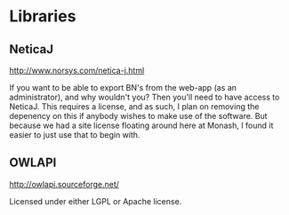 Libraries
=========

NeticaJ
-------

http://www.norsys.com/netica-j.html

If you want to be able to export BN's from the web-app (as an administrator), and why wouldn't you? Then you'll need to have access to NeticaJ. This requires a license, and as such, I plan on removing the depenency on this if anybody wishes to make use of the software. But because we had a site license floating around here at Monash, I found it easier to just use that to begin with.


OWLAPI
------

http://owlapi.sourceforge.net/

Licensed under either LGPL or Apache license.

